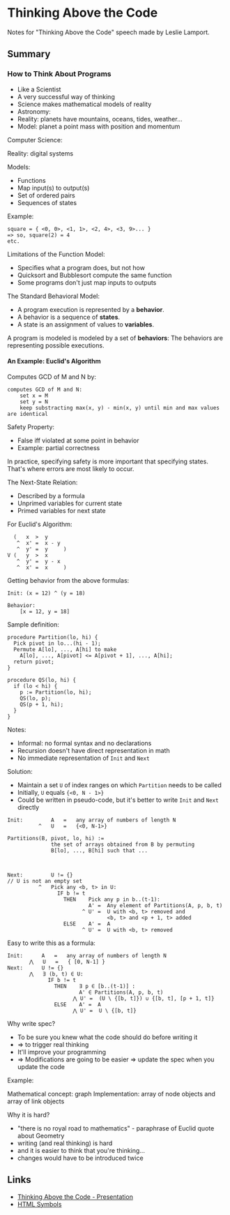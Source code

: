 # Thinking Above the Code

Notes for "Thinking Above the Code" speech made by Leslie Lamport.

## Summary

### How to Think About Programs

* Like a Scientist
 * A very successful way of thinking
* Science makes mathematical models of reality
* Astronomy:
 * Reality: planets have mountains, oceans, tides, weather...
 * Model: planet a point mass with position and momentum
 
Computer Science:

Reality: digital systems

Models:

* Functions
 * Map input(s) to output(s)
 * Set of ordered pairs
* Sequences of states

Example:

```text
square = { <0, 0>, <1, 1>, <2, 4>, <3, 9>... }
=> so, square(2) = 4
etc.
```

Limitations of the Function Model:

* Specifies what a program does, but not how
 * Quicksort and Bubblesort compute the same function
* Some programs don't just map inputs to outputs

The Standard Behavioral Model:

* A program execution is represented by a **behavior**.
* A behavior is a sequence of **states**.
* A state is an assignment of values to **variables**.

A program is modeled is modeled by a set of **behaviors**:
The behaviors are representing possible executions.

#### An Example: Euclid's Algorithm

Computes GCD of M and N by:

```text
computes GCD of M and N:
    set x = M
    set y = N
    keep substracting max(x, y) - min(x, y) until min and max values are identical
```

Safety Property:

* False iff violated at some point in behavior
* Example: partial correctness

In practice, specifying safety is more important that specifying states.
That's where errors are most likely to occur.

The Next-State Relation:

* Described by a formula
 * Unprimed variables for current state
 * Primed variables for next state
 
For Euclid's Algorithm:

```text
  (   x  >  y
   ^  x' =  x - y
   ^  y' =  y     )
V (   y  >  x
   ^  y' =  y - x
   ^  x' =  x     )
```

Getting behavior from the above formulas:

```text
Init: (x = 12) ^ (y = 18)

Behavior:
    [x = 12, y = 18]
```

Sample definition:

```text
procedure Partition(lo, hi) {
  Pick pivot in lo...(hi - 1);
  Permute A[lo], ..., A[hi] to make
    A[lo], ..., A[pivot] <= A[pivot + 1], ..., A[hi];
  return pivot;
}

procedure QS(lo, hi) {
  if (lo < hi) {
    p := Partition(lo, hi);
    QS(lo, p);
    QS(p + 1, hi);
  }
}
```

Notes:

* Informal: no formal syntax and no declarations
* Recursion doesn't have direct representation in math
* No immediate representation of `Init` and `Next`

Solution:

* Maintain a set `U` of index ranges on which `Partition` needs to be called
* Initially, `U` equals `{<0, N - 1>}`
* Could be written in pseudo-code, but it's better to write `Init` and `Next` directly

```text
Init:         A   =   any array of numbers of length N
          ^   U   =   {<0, N-1>}

Partitions(B, pivot, lo, hi) :=
              the set of arrays obtained from B by permuting
              B[lo], ..., B[hi] such that ...



Next:         U != {}                                                 // U is not an empty set
          ^   Pick any <b, t> in U:
                IF b != t
                  THEN    Pick any p in b..(t-1):
                          A' =  Any element of Partitions(A, p, b, t)
                        ^ U' =  U with <b, t> removed and
                                <b, t> and <p + 1, t> added
                  ELSE    A' =  A
                        ^ U' =  U with <b, t> removed
```

Easy to write this as a formula:

```text
Init:      A   =   any array of numbers of length N
       ⋀   U   =   { [0, N-1] }
Next:      U != {}
       ⋀   ∃ (b, t) ∈ U:
             IF b != t
               THEN    ∃ p ∈ [b..(t-1)] :
                       A' ∈ Partitions(A, p, b, t)
                     ⋀ U' =  (U \ {[b, t]}) ∪ {[b, t], [p + 1, t]}
               ELSE    A' =  A
                     ⋀ U' =  U \ {[b, t]}
```

Why write spec?

* To be sure you knew what the code should do before writing it
* => to trigger real thinking
* It'll improve your programming
* => Modifications are going to be easier => update the spec when you update the code

Example:

Mathematical concept: graph
Implementation: array of node objects and array of link objects

Why it is hard?

* "there is no royal road to mathematics" - paraphrase of Euclid quote about Geometry 
* writing (and real thinking) is hard 
 * and it is easier to think that you're thinking...
* changes would have to be introduced twice

## Links

* [Thinking Above the Code - Presentation](https://www.microsoft.com/en-us/research/wp-content/uploads/2016/07/leslie_lamport.pdf)
* [HTML Symbols](https://www.w3schools.com/html/html_symbols.asp)
